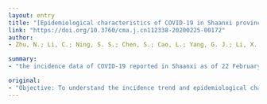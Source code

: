 ```yaml
---
layout: entry
title: "[Epidemiological characteristics of COVID-19 in Shaanxi province]"
link: "https://doi.org/10.3760/cma.j.cn112338-20200225-00172"
author:
- Zhu, N.; Li, C.; Ning, S. S.; Chen, S.; Cao, L.; Yang, G. J.; Li, X. X.; Nian, Y. P.; Wang, W. H.; Liu, Y. Z.; Wang, L.; Lei, F. L.; Zhang, Y.; Zhuang, G. H.

summary:
- "the incidence data of COVID-19 reported in Shaanxi as of 22 February, 2020 were collected for an epidemiological descriptive analysis. Most cases were mild (87.76%) as time passed, the areas where confirmed cases were reported continued to increase. The case number in Xi'an was highest, accounting for nearly half of the total reported cases in the province. At present, the overall epidemic of COVIS-19 has gradually been mitigated."

original:
- "Objective: To understand the incidence trend and epidemiological characteristics of COVID-19 in Shaanxi province. Methods: The incidence data of COVID-19 reported in Shaanxi as of 22 February, 2020 were collected for an epidemiological descriptive analysis. Results: A total of 245 confirmed cases of COVID-19 were reported in Shaanxi. Most cases were mild (87.76%). As time passed, the areas where confirmed cases were reported continued to increase. The case number in Xi'an was highest, accounting for nearly half of the total reported cases in the province. The epidemic pattern in Shaanxi had gradually shifted from imported case pattern to local case pattern, and the transmission of local cases was mainly based on family cluster transmission. The confirmed cases from different sources had caused the secondary transmission in Shaanxi. After February 7, the number of reported cases began to fluctuate and decrease stably, indicating a decrease-to-zero period. Conclusions: At present, the overall epidemic of COVID-19 in Shaanxi has gradually been mitigated. However, considering the approaching of return to work and study and the increasing of imported cases from other countries, the prevention and control of COVIS-19 in Shaanxi will face new challenges."
---
```


